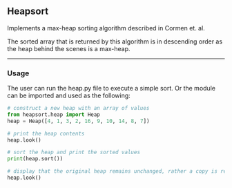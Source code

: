 ## Heapsort

Implements a max-heap sorting algorithm described in Cormen et. al.  

The sorted array that is returned by this algorithm is in descending 
order as the heap behind the scenes is a max-heap.


---

### Usage

The user can run the heap.py file to execute a simple sort. Or the module can be imported
and used as the following:

```python
# construct a new heap with an array of values
from heapsort.heap import Heap
heap = Heap([4, 1, 3, 2, 16, 9, 10, 14, 8, 7])

# print the heap contents
heap.look()

# sort the heap and print the sorted values
print(heap.sort())

# display that the original heap remains unchanged, rather a copy is returned
heap.look()
``` 